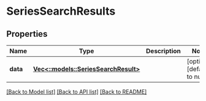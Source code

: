 # SeriesSearchResults

## Properties
Name | Type | Description | Notes
------------ | ------------- | ------------- | -------------
**data** | [**Vec<::models::SeriesSearchResult>**](SeriesSearchResult.md) |  | [optional] [default to null]

[[Back to Model list]](../README.md#documentation-for-models) [[Back to API list]](../README.md#documentation-for-api-endpoints) [[Back to README]](../README.md)


